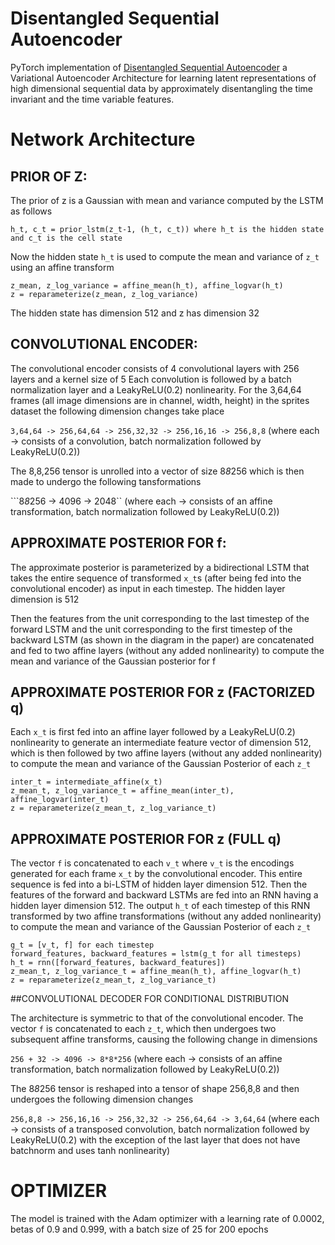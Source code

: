 # Disentangled Sequential Autoencoder
PyTorch implementation of [Disentangled Sequential Autoencoder](https://arxiv.org/abs/1803.02991)  a Variational Autoencoder Architecture for learning latent representations of high dimensional sequential data by approximately disentangling the time invariant and the time variable features. 

# Network Architecture

## PRIOR OF Z:

The prior of z is a Gaussian with mean and variance computed by the LSTM as follows
```
h_t, c_t = prior_lstm(z_t-1, (h_t, c_t)) where h_t is the hidden state and c_t is the cell state
```
Now the hidden state ```h_t``` is used to compute the mean and variance of ```z_t``` using an affine transform
```
z_mean, z_log_variance = affine_mean(h_t), affine_logvar(h_t)
z = reparameterize(z_mean, z_log_variance)
```
The hidden state has dimension 512 and z has dimension 32

## CONVOLUTIONAL ENCODER:

The convolutional encoder consists of 4 convolutional layers with 256 layers and a kernel size of 5
Each convolution is followed by a batch normalization layer and a LeakyReLU(0.2) nonlinearity.
For the 3,64,64 frames (all image dimensions are in channel, width, height) in the sprites dataset the following dimension changes take place

```3,64,64 -> 256,64,64 -> 256,32,32 -> 256,16,16 -> 256,8,8``` (where each -> consists of a convolution, batch normalization followed by LeakyReLU(0.2))

The 8,8,256 tensor is unrolled into a vector of size 8*8*256 which is then made to undergo the following tansformations

```8*8*256 -> 4096 -> 2048`` (where each -> consists of an affine transformation, batch normalization followed by LeakyReLU(0.2))

## APPROXIMATE POSTERIOR FOR f:

The approximate posterior is parameterized by a bidirectional LSTM that takes the entire sequence of transformed ```x_t```s (after being fed into the convolutional encoder)
as input in each timestep. The hidden layer dimension is 512

Then the features from the unit corresponding to the last timestep of the forward LSTM and the unit corresponding to the first timestep of the
backward LSTM (as shown in the diagram in the paper) are concatenated and fed to two affine layers (without any added nonlinearity) to compute
the mean and variance of the Gaussian posterior for f

## APPROXIMATE POSTERIOR FOR z (FACTORIZED q)

Each ```x_t``` is first fed into an affine layer followed by a LeakyReLU(0.2) nonlinearity to generate an intermediate feature vector of dimension 512,
which is then followed by two affine layers (without any added nonlinearity) to compute the mean and variance of the Gaussian Posterior of each ```z_t```

```
inter_t = intermediate_affine(x_t)
z_mean_t, z_log_variance_t = affine_mean(inter_t), affine_logvar(inter_t)
z = reparameterize(z_mean_t, z_log_variance_t)
```

## APPROXIMATE POSTERIOR FOR z (FULL q)

The vector ```f``` is concatenated to each ```v_t``` where ```v_t``` is the encodings generated for each frame ```x_t``` by the convolutional encoder. This entire sequence  is fed into a bi-LSTM
of hidden layer dimension 512. Then the features of the forward and backward LSTMs are fed into an RNN having a hidden layer dimension 512. The output ```h_t``` of each timestep
of this RNN transformed by two affine transformations (without any added nonlinearity) to compute the mean and variance of the Gaussian Posterior of each ```z_t```

```
g_t = [v_t, f] for each timestep
forward_features, backward_features = lstm(g_t for all timesteps)
h_t = rnn([forward_features, backward_features])
z_mean_t, z_log_variance_t = affine_mean(h_t), affine_logvar(h_t)
z = reparameterize(z_mean_t, z_log_variance_t)
```

##CONVOLUTIONAL DECODER FOR CONDITIONAL DISTRIBUTION 

The architecture is symmetric to that of the convolutional encoder. The vector ```f``` is concatenated to each ```z_t```, which then undergoes two subsequent
affine transforms, causing the following change in dimensions

```256 + 32 -> 4096 -> 8*8*256``` (where each -> consists of an affine transformation, batch normalization followed by LeakyReLU(0.2))

The 8*8*256 tensor is reshaped into a tensor of shape 256,8,8 and then undergoes the following dimension changes

```256,8,8 -> 256,16,16 -> 256,32,32 -> 256,64,64 -> 3,64,64``` (where each -> consists of a transposed convolution, batch normalization followed by LeakyReLU(0.2)
with the exception of the last layer that does not have batchnorm and uses tanh nonlinearity)

# OPTIMIZER
The model is trained with the Adam optimizer with a learning rate of 0.0002, betas of 0.9 and 0.999, with a batch size of 25 for 200 epochs
